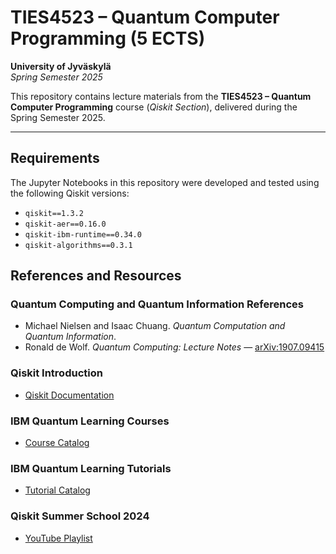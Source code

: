 #  TIES4523 – Quantum Computer Programming (5 ECTS)

**University of Jyväskylä**  
*Spring Semester 2025*

This repository contains lecture materials from the **TIES4523 – Quantum Computer Programming** course (*Qiskit Section*), delivered during the Spring Semester 2025.

---

##  Requirements

The Jupyter Notebooks in this repository were developed and tested using the following Qiskit versions:

- `qiskit==1.3.2`  
- `qiskit-aer==0.16.0`  
- `qiskit-ibm-runtime==0.34.0`  
- `qiskit-algorithms==0.3.1`

## References and Resources

### Quantum Computing and Quantum Information References
- Michael Nielsen and Isaac Chuang. *Quantum Computation and Quantum Information*.  
- Ronald de Wolf. *Quantum Computing: Lecture Notes* — [arXiv:1907.09415](https://arxiv.org/abs/1907.09415)

### Qiskit Introduction
- [Qiskit Documentation](https://docs.quantum.ibm.com/guides)

### IBM Quantum Learning Courses
- [Course Catalog](https://learning.quantum.ibm.com/catalog/courses)

### IBM Quantum Learning Tutorials
- [Tutorial Catalog](https://learning.quantum.ibm.com/catalog/tutorials)

### Qiskit Summer School 2024
- [YouTube Playlist](https://www.youtube.com/playlist?list=PLOFEBzvs-Vvr-GzDWlZpAcDpki5jUqYJu)
